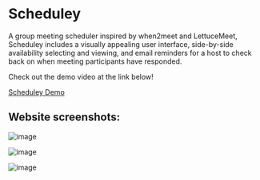 # Scheduley
A group meeting scheduler inspired by when2meet and LettuceMeet, Scheduley includes a visually appealing user interface, side-by-side availability selecting and viewing, and email reminders for a host to check back on when meeting participants have responded.

Check out the demo video at the link below!

[Scheduley Demo](https://www.youtube.com/watch?v=QOaRkSPZJbk)

## Website screenshots:

![image](https://github.com/The-Dugtrio-CS4800/Scheduley/assets/90418786/dcf357d4-2425-4745-b418-944d00de2191)

![image](https://github.com/The-Dugtrio-CS4800/Scheduley/assets/90418786/5c409118-1612-4221-92df-d92cada133e0)

![image](https://github.com/The-Dugtrio-CS4800/Scheduley/assets/90418786/3a2e5ec9-47a0-4d1b-afbb-9f80d6108e04)
